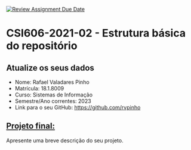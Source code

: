 [![Review Assignment Due Date](https://classroom.github.com/assets/deadline-readme-button-24ddc0f5d75046c5622901739e7c5dd533143b0c8e959d652212380cedb1ea36.svg)](https://classroom.github.com/a/c3McE-pb)
# **CSI606-2021-02 - Estrutura básica do repositório**

## Atualize os seus dados

- Nome: Rafael Valadares Pinho 
- Matrícula: 18.1.8009
- Curso: Sistemas de Informação
- Semestre/Ano correntes: 2023
- Link para o seu GitHub: https://github.com/rvpinho

## [Projeto final:](./Projeto/README.md)

Apresente uma breve descrição do seu projeto.
